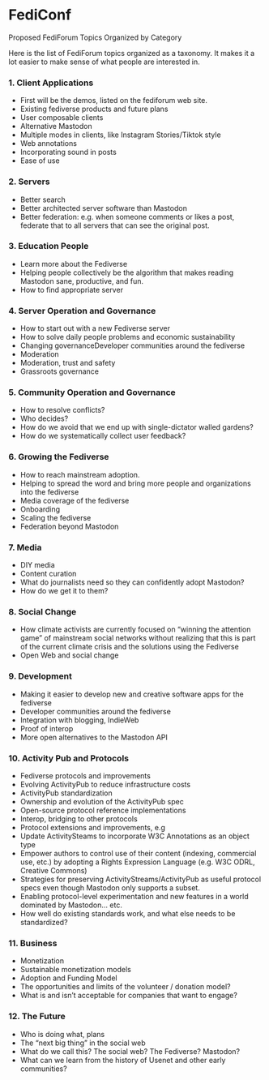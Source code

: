 # FediConf
Proposed FediForum Topics Organized by Category 

Here is the list of FediForum topics organized as a taxonomy.  It makes it 
a lot easier to make sense of what people are interested in. 

### 1. Client Applications
-    First will be the demos, listed on the fediforum web site. 
-    Existing fediverse products and future plans
-    User composable clients
-    Alternative Mastodon
-    Multiple modes in clients, like Instagram Stories/Tiktok style
-    Web annotations
-    Incorporating sound in posts
-    Ease of use

### 2. Servers
-    Better search
-    Better architected server software than Mastodon
-    Better federation: e.g. when someone comments or likes a post, federate that to all servers that can see the original post.

### 3. Education People

-   Learn more about the Fediverse
-    Helping people collectively be the algorithm that makes reading Mastodon sane, productive, and fun.
-    How to find appropriate server

### 4. Server Operation and Governance

-    How to start out with a new Fediverse server
-    How to solve daily people problems and economic sustainability
-    Changing governanceDeveloper communities around the fediverse
-    Moderation
-    Moderation, trust and safety
-    Grassroots governance

### 5. Community Operation and Governance

-    How to resolve conflicts?
-    Who decides?
-    How do we avoid that we end up with single-dictator walled gardens?
-    How do we systematically collect user feedback?

### 6. Growing the Fediverse
-    How to reach mainstream adoption.
-    Helping to spread the word and bring more people and organizations into the fediverse
-    Media coverage of the fediverse
-    Onboarding
-    Scaling the fediverse
-   Federation beyond Mastodon

### 7. Media
-   DIY media
-   Content curation
-   What do journalists need so they can confidently adopt Mastodon? 
-   How do we get it to them?
  
### 8. Social Change
-    How climate activists are currently focused on “winning the attention game” of mainstream social networks without realizing that this is part of the current climate crisis and the solutions using the Fediverse
-    Open Web and social change

### 9. Development

-   Making it easier to develop new and creative software apps for the fediverse
-    Developer communities around the fediverse
-    Integration with blogging, IndieWeb
-    Proof of interop
-    More open alternatives to the Mastodon API

### 10. Activity Pub and Protocols
-    Fediverse protocols and improvements
-    Evolving ActivityPub to reduce infrastructure costs
-    ActivityPub standardization
-    Ownership and evolution of the ActivityPub spec
-    Open-source protocol reference implementations
-    Interop, bridging to other protocols
-    Protocol extensions and improvements, e.g
-    Update ActivitySteams to incorporate W3C Annotations as an object type
-    Empower authors to control use of their content (indexing, commercial use, etc.) by adopting a Rights Expression Language (e.g. W3C ODRL, Creative Commons)
-    Strategies for preserving ActivityStreams/ActivityPub as useful protocol specs even though Mastodon only supports a subset.
-    Enabling protocol-level experimentation and new features in a world dominated by Mastodon… etc.
-    How well do existing standards work, and what else needs to be standardized?

### 11. Business

-    Monetization
-    Sustainable monetization models
-    Adoption and Funding Model
-    The opportunities and limits of the volunteer / donation model?
-    What is and isn’t acceptable for companies that want to engage?
        
### 12. The Future
-    Who is doing what, plans
-    The “next big thing” in the social web
-    What do we call this? The social web? The Fediverse? Mastodon?
-   What can we learn from the history of Usenet and other early communities?
        
